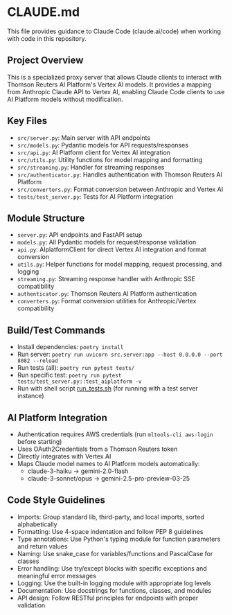 # CLAUDE.md

This file provides guidance to Claude Code (claude.ai/code) when working with code in this repository.

## Project Overview
This is a specialized proxy server that allows Claude clients to interact with Thomson Reuters AI Platform's Vertex AI models. It provides a mapping from Anthropic Claude API to Vertex AI, enabling Claude Code clients to use AI Platform models without modification.

## Key Files
- `src/server.py`: Main server with API endpoints
- `src/models.py`: Pydantic models for API requests/responses
- `src/api.py`: AI Platform client for Vertex AI integration
- `src/utils.py`: Utility functions for model mapping and formatting
- `src/streaming.py`: Handler for streaming responses
- `src/authenticator.py`: Handles authentication with Thomson Reuters AI Platform
- `src/converters.py`: Format conversion between Anthropic and Vertex AI
- `tests/test_server.py`: Tests for AI Platform integration

## Module Structure
- `server.py`: API endpoints and FastAPI setup
- `models.py`: All Pydantic models for request/response validation
- `api.py`: AIplatformClient for direct Vertex AI integration and format conversion
- `utils.py`: Helper functions for model mapping, request processing, and logging
- `streaming.py`: Streaming response handler with Anthropic SSE compatibility
- `authenticator.py`: Thomson Reuters AI Platform authentication
- `converters.py`: Format conversion utilities for Anthropic/Vertex compatibility

## Build/Test Commands
- Install dependencies: `poetry install`
- Run server: `poetry run uvicorn src.server:app --host 0.0.0.0 --port 8082 --reload`
- Run tests (all): `poetry run pytest tests/`
- Run specific test: `poetry run pytest tests/test_server.py::test_aiplatform -v`
- Run with shell script [run_tests.sh](scripts/run_tests.sh) (for running with a test server instance)

## AI Platform Integration
- Authentication requires AWS credentials (run `mltools-cli aws-login` before starting)
- Uses OAuth2Credentials from a Thomson Reuters token
- Directly integrates with Vertex AI
- Maps Claude model names to AI Platform models automatically:
  - claude-3-haiku → gemini-2.0-flash
  - claude-3-sonnet/opus → gemini-2.5-pro-preview-03-25

## Code Style Guidelines
- Imports: Group standard lib, third-party, and local imports, sorted alphabetically
- Formatting: Use 4-space indentation and follow PEP 8 guidelines
- Type annotations: Use Python's typing module for function parameters and return values
- Naming: Use snake_case for variables/functions and PascalCase for classes
- Error handling: Use try/except blocks with specific exceptions and meaningful error messages
- Logging: Use the built-in logging module with appropriate log levels
- Documentation: Use docstrings for functions, classes, and modules
- API design: Follow RESTful principles for endpoints with proper validation
